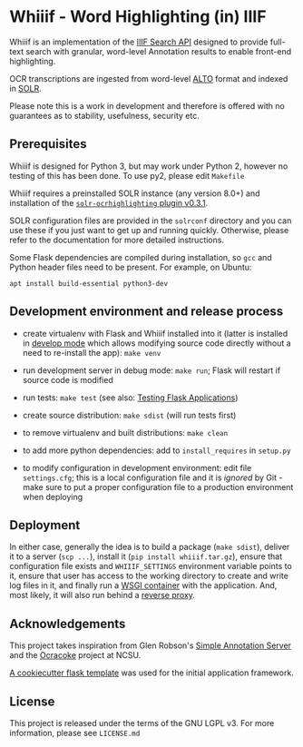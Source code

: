 # Whiiif - Word Highlighting (in) IIIF

Whiiif is an implementation of the [IIIF Search API](https://iiif.io/api/search/1.0/) designed to provide full-text
search with granular, word-level Annotation results to enable front-end highlighting.

OCR transcriptions are ingested from word-level [ALTO](https://www.loc.gov/standards/alto/) format and indexed in 
[SOLR](http://lucene.apache.org/solr/).

Please note this is a work in development and therefore is offered with no guarantees as to stability, usefulness,
security etc.

## Prerequisites

Whiiif is designed for Python 3, but may work under Python 2, however no testing of this has been done. To use py2, 
please edit `Makefile`

Whiiif requires a preinstalled SOLR instance (any version 8.0+) and installation of the [`solr-ocrhighlighting` plugin v0.3.1](https://github.com/dbmdz/solr-ocrhighlighting/releases/tag/0.3.1).

SOLR configuration files are provided in the `solrconf` directory and you can use these if you just want to get up and
running quickly. Otherwise, please refer to the documentation for more detailed instructions.

Some Flask dependencies are compiled during installation, so `gcc` and Python header files need to be present.
For example, on Ubuntu:

    apt install build-essential python3-dev


## Development environment and release process

 - create virtualenv with Flask and Whiiif installed into it (latter is installed in
   [develop mode](http://setuptools.readthedocs.io/en/latest/setuptools.html#development-mode) which allows
   modifying source code directly without a need to re-install the app): `make venv`

 - run development server in debug mode: `make run`; Flask will restart if source code is modified

 - run tests: `make test` (see also: [Testing Flask Applications](http://flask.pocoo.org/docs/0.12/testing/))

 - create source distribution: `make sdist` (will run tests first)

 - to remove virtualenv and built distributions: `make clean`

 - to add more python dependencies: add to `install_requires` in `setup.py`

 - to modify configuration in development environment: edit file `settings.cfg`; this is a local configuration file
   and it is *ignored* by Git - make sure to put a proper configuration file to a production environment when
   deploying


## Deployment

In either case, generally the idea is to build a package (`make sdist`), deliver it to a server (`scp ...`),
install it (`pip install whiiif.tar.gz`), ensure that configuration file exists and
`WHIIIF_SETTINGS` environment variable points to it, ensure that user has access to the
working directory to create and write log files in it, and finally run a
[WSGI container](http://flask.pocoo.org/docs/1.0/deploying/wsgi-standalone/) with the application.
And, most likely, it will also run behind a
[reverse proxy](http://flask.pocoo.org/docs/1.0/deploying/wsgi-standalone/#proxy-setups).


## Acknowledgements

This project takes inspiration from Glen Robson's 
[Simple Annotation Server](https://github.com/glenrobson/SimpleAnnotationServer) and the 
[Ocracoke](https://github.com/NCSU-Libraries/ocracoke) project at NCSU.

[A cookiecutter flask template](https://github.com/candidtim/cookiecutter-flask-minimal) was used for the initial 
application framework.

## License

This project is released under the terms of the GNU LGPL v3. For more information, please see `LICENSE.md` 
